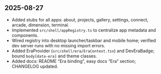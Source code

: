 ## 2025-08-27
- Added stubs for all apps: about, projects, gallery, settings, connect, arcade, dimension, terminal.
- Implemented `src/shell/appRegistry.ts` to centralize app metadata and components.
- Wired registry into desktop launcher/taskbar and mobile home; verified dev server runs with no missing import errors.
- Added EraProvider (`src/shell/era/EraContext.tsx`) and DevEraBadge; bound `body[data-era]` and theme classes.
 - Added docs: README “Era binding”, easy docs “Era” section; CHANGELOG updated.

